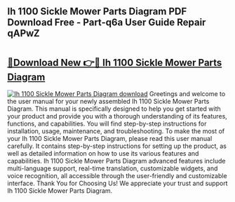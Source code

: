 ## Ih 1100 Sickle Mower Parts Diagram PDF Download Free - Part-q6a User Guide Repair qAPwZ

# <h2><a href="http://dfqffa.blite.top/?on=Ih+1100+Sickle+Mower+Parts+Diagram">🔗Download New 👉🔴 Ih 1100 Sickle Mower Parts Diagram</a></h2>

[![Ih 1100 Sickle Mower Parts Diagram download](https://i.imgur.com/lujVjoI.png)](http://dfqffa.blite.top/?on=Ih+1100+Sickle+Mower+Parts+Diagram)
Greetings and welcome to the user manual for your newly assembled Ih 1100 Sickle Mower Parts Diagram. This manual is specifically designed to help you get started with your product and provide you with a thorough understanding of its features, functions, and capabilities. You will find step-by-step instructions for installation, usage, maintenance, and troubleshooting. To make the most of your Ih 1100 Sickle Mower Parts Diagram, please read this user manual carefully. It contains step-by-step instructions for setting up the product, as well as detailed information on how to use its various features and capabilities. Ih 1100 Sickle Mower Parts Diagram advanced features include multi-language support, real-time translation, customizable widgets, and voice recognition, all accessible through the user-friendly and customizable interface. Thank You for Choosing Us! We appreciate your trust and support Ih 1100 Sickle Mower Parts Diagram.
